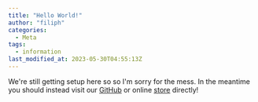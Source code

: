 ```yaml
---
title: "Hello World!"
author: "filiph"
categories:
  - Meta
tags:
  - information
last_modified_at: 2023-05-30T04:55:13Z
---
```


We're still getting setup here so so I'm sorry for the mess.
In the meantime you should instead visit our [GitHub](https://github.com/sweet-side-of-sweden/) or online [store](https://www.sweetsideofsweden.com) directly!
